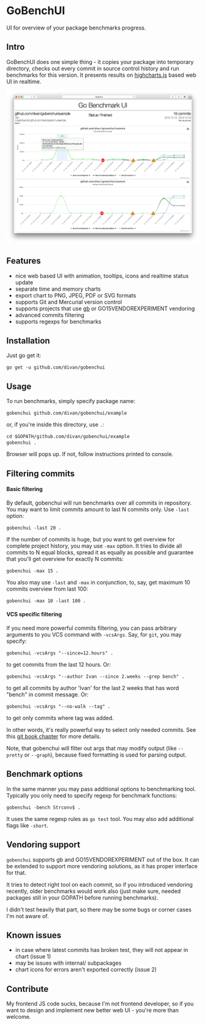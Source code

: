 
# GoBenchUI

UI for overview of your package benchmarks progress.

## Intro

GoBenchUI does one simple thing - it copies your package into temporary directory, checks out every commit in source control history and run benchmarks for this version. It presents results on [highcharts.js](http://www.highcharts.com) based web UI in realtime.

 <img src="./demo/demo.png" alt="gobenchui demo image" width="800">

## Features

* nice web based UI with animation, tooltips, icons and realtime status update
* separate time and memory charts
* export chart to PNG, JPEG, PDF or SVG formats
* supports Git and Mercurial version control
* supports projects that use [gb](http://getgb.io) or GO15VENDOREXPERIMENT vendoring
* advanced commits filtering
* supports regexps for benchmarks

## Installation

Just go get it:

    go get -u github.com/divan/gobenchui

## Usage

To run benchmarks, simply specify package name:

    gobenchui github.com/divan/gobenchui/example

or, if you're inside this directory, use `.`:

    cd $GOPATH/github.com/divan/gobenchui/example
    gobenchui .

Browser will pops up. If not, follow instructions printed to console.

## Filtering commits

#### Basic filtering

By default, gobenchui will run benchmarks over all commits in repository. You may want to limit commits amount to last N commits only. Use `-last` option:

    gobenchui -last 20 .

If the number of commits is huge, but you want to get overview for complete project history, you may use `-max` option. It tries to divide all commits to N equal blocks, spread it as equally as possible and guarantee that you'll get overview for exactly N commits:

    gobenchui -max 15 .
    
You also may use `-last` and `-max` in conjunction, to, say, get maximum 10 commits overview from last 100:

    gobenchui -max 10 -last 100 .

#### VCS specific filtering

If you need more powerful commits filtering, you can pass arbitrary arguments to you VCS command with `-vcsArgs`. Say, for `git`, you may specify:

    gobenchui -vcsArgs "--since=12.hours" .

to get commits from the last 12 hours. Or:

    gobenchui -vcsArgs "--author Ivan --since 2.weeks --grep bench" .
    
to get all commits by author 'Ivan' for the last 2 weeks that has word "bench" in commit message. Or:

    gobenchui -vcsArgs "--no-walk --tag" .
    
to get only commits where tag was added.

In other words, it's really powerful way to select only needed commits. See this [git book chapter](https://git-scm.com/book/en/v2/Git-Basics-Viewing-the-Commit-History) for more details.

Note, that gobenchui will filter out args that may modify output (like `--pretty` or `--graph`), because fixed formatting is used for parsing output.

## Benchmark options

In the same manner you may pass additional options to benchmarking tool. Typically you only need to specify regexp for benchmark functions:

    gobenchui -bench Strconv$ .
    
It uses the same regexp rules as `go test` tool. You may also add additional flags like `-short`.

## Vendoring support

`gobenchui` supports gb and GO15VENDOREXPERIMENT out of the box. It can be extended to support more vendoring solutions, as it has proper interface for that.

It tries to detect right tool on each commit, so if you introduced vendoring recently, older benchmarks would work also (just make sure, needed packages still in your GOPATH before running benchmarks).

I didn't test heavily that part, so there may be some bugs or corner cases I'm not aware of.

## Known issues

 * in case where latest commits has broken test, they will not appear in chart (issue 1)
 * may be issues with internal/ subpackages
 * chart icons for errors aren't exported correctly (issue 2)

 ## Contribute
 
My frontend JS code sucks, because I'm not frontend developer, so if you want to design and implement new better web UI - you're more than welcome.

